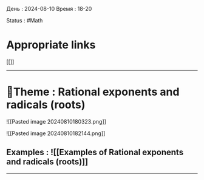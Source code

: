 День : 2024-08-10 
Время : 18-20

Status : #Math  


# Appropriate links
[[]]

---

# 📏Theme : Rational exponents and radicals (roots)

![[Pasted image 20240810180323.png]]




![[Pasted image 20240810182144.png]]






## Examples : ![[Examples of Rational exponents and radicals (roots)]]


---
